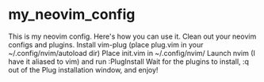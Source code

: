 # my_neovim_config
This is my neovim config. Here's how you can use it. Clean out your neovim configs and plugins. Install vim-plug (place plug.vim in your ~/.config/nvim/autoload dir) Place init.vim in ~/.config/nvim/ Launch nvim (I have it aliased to vim) and run :PlugInstall Wait for the plugins to install, :q out of the Plug installation window, and enjoy!
